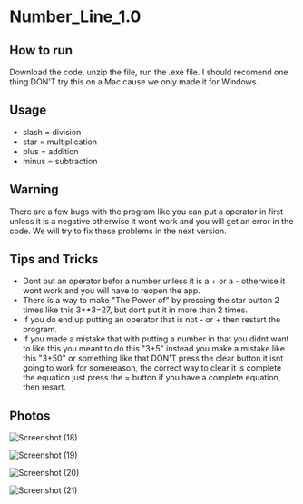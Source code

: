 # Number_Line_1.0

## How to run 
Download the code, unzip the file, run the .exe file. I should recomend one thing DON'T try this on a Mac cause we only made it for Windows.

## Usage 
- slash = division
- star = multiplication
- plus = addition
- minus = subtraction

## Warning
There are a few bugs with the program like you can put a operator in first unless it is a negative otherwise it wont work and you will get an error in the code.
We will try to fix these problems in the next version.

## Tips and Tricks
- Dont put an operator befor a number unless it is a + or a - otherwise it wont work and you will have to reopen the app.
- There is a way to make "The Power of" by pressing the star button 2 times like this 3**3=27, but dont put it in more than 2 times.
- If you do end up putting an operator that is not - or + then restart the program.
- If you made a mistake that with putting a number in that you didnt want to like this you meant to do this "3+5" instead you make a mistake like this "3+50" or something like that DON'T press the clear button it isnt going to work for somereason, the correct way to clear it is complete the equation just press the = button if you have a complete equation, then resart. 


## Photos
![Screenshot (18)](https://user-images.githubusercontent.com/73581388/97837145-52138980-1ce6-11eb-8f79-b2888fd7f107.png)

![Screenshot (19)](https://user-images.githubusercontent.com/73581388/97837146-5344b680-1ce6-11eb-91d6-dcb362f6621f.png)

![Screenshot (20)](https://user-images.githubusercontent.com/73581388/97837148-53dd4d00-1ce6-11eb-9a4f-6f19c9743ae9.png)

![Screenshot (21)](https://user-images.githubusercontent.com/73581388/97837150-53dd4d00-1ce6-11eb-9ed8-a4758f68d7f2.png)
